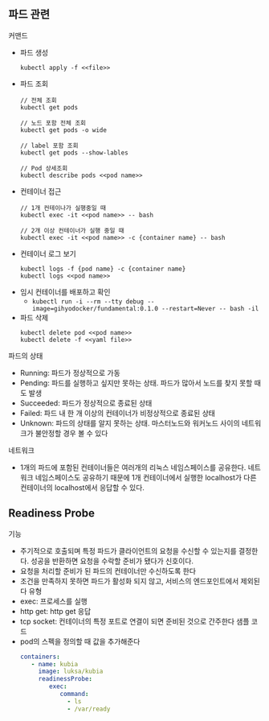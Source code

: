 ## 파드 관련
커맨드 
- 파드 생성
   ```
   kubectl apply -f <<file>>
   ```
- 파드 조회
   ```
   // 전체 조회
   kubectl get pods

   // 노드 포함 전체 조회
   kubectl get pods -o wide

   // label 포함 조회
   kubectl get pods --show-lables

   // Pod 상세조회
   kubectl describe pods <<pod name>>
   ```
- 컨테이너 접근
   ```
   // 1개 컨테이나가 실행중일 때 
   kubectl exec -it <<pod name>> -- bash

   // 2개 이상 컨테이너가 실행 중일 때
   kubectl exec -it <<pod name>> -c {container name} -- bash
   
   ```
- 컨테이너 로그 보기
  ```
  kubectl logs -f {pod name} -c {container name}
  kubectl logs <<pod name>>
  ```
- 임시 컨테이너를 배포하고 확인
   - `kubectl run -i --rm --tty debug --image=gihyodocker/fundamental:0.1.0 --restart=Never -- bash -il`
- 파드 삭제
   ```
   kubectl delete pod <<pod name>>
   kubectl delete -f <<yaml file>>
   ```

파드의 상태
- Running: 파드가 정상적으로 가동
- Pending: 파드를 실행하고 싶지만 못하는 상태. 파드가 많아서 노드를 찾지 못할 때도 발생
- Succeeded: 파드가 정상적으로 종료된 상태
- Failed: 파드 내 한 개 이상의 컨테이너가 비정상적으로 종료된 상태
- Unknown: 파드의 상태를 알지 못하는 상태. 마스터노드와 워커노드 사이의 네트워크가 불안정할 경우 볼 수 있다

네트워크
- 1개의 파드에 포함된 컨테이너들은 여러개의 리눅스 네임스페이스를 공유한다. 네트워크 네임스페이스도 공유하기 때문에 1개 컨테이너에서 실행한 localhost가 다른 컨테이너의 localhost에서 응답할 수 있다.

## Readiness Probe
기능
- 주기적으로 호출되며 특정 파드가 클라이언트의 요청을 수신할 수 있는지를 결정한다. 성공을 반환하면 요청을 수락할 준비가 됐다가 신호이다. 
- 요청을 처리할 준비가 된 파드의 컨테이너만 수신하도록 한다
- 조건을 만족하지 못하면 파드가 활성화 되지 않고, 서비스의 엔드포인트에서 제외된다
유형
- exec: 프로세스를 실행
- http get: http get 응답
- tcp socket: 컨테이너의 특정 포트로 연결이 되면 준비된 것으로 간주한다
샘플 코드
- pod의 스펙을 정의할 때 값을 추가해준다
   ```yaml
   containers:
      - name: kubia
        image: luksa/kubia
        readinessProbe:
           exec:
              command:
                - ls
                - /var/ready
   ```


